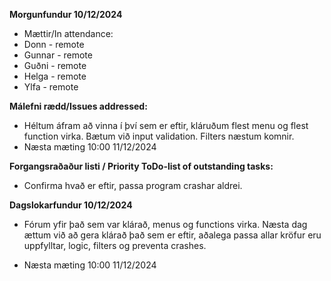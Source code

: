 **Morgunfundur 10/12/2024**
- Mættir/In attendance:
- Donn - remote
- Gunnar - remote
- Guðni - remote
- Helga - remote
- Ylfa - remote

**Málefni rædd/Issues addressed:**
- Héltum áfram að vinna í því sem er eftir, kláruðum flest menu og flest function virka. Bætum við input validation. Filters næstum komnir.
- Næsta mæting 10:00 11/12/2024

**Forgangsraðaður listi / Priority ToDo-list of outstanding tasks:**
- Confirma hvað er eftir, passa program crashar aldrei.

**Dagslokarfundur 10/12/2024**
- Fórum yfir það sem var klárað, menus og functions virka. Næsta dag ættum við að gera klárað það sem er eftir, aðalega passa allar kröfur eru uppfylltar, logic, filters og preventa crashes.

- Næsta mæting 10:00 11/12/2024